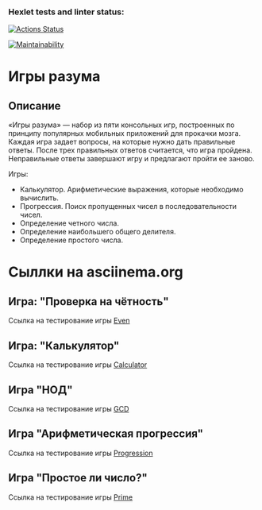### Hexlet tests and linter status:
[![Actions Status](https://github.com/AlexSorb/java-project-61/actions/workflows/hexlet-check.yml/badge.svg)](https://github.com/AlexSorb/java-project-61/actions)

[![Maintainability](https://api.codeclimate.com/v1/badges/cc8370b62c189c3a2174/maintainability)](https://codeclimate.com/github/AlexSorb/java-project-61/maintainability)

# Игры разума

## Описание

<p>
«Игры разума» — набор из пяти консольных игр, построенных по принципу популярных мобильных приложений для прокачки мозга. Каждая игра задает вопросы, на которые нужно дать правильные ответы. После трех правильных ответов считается, что игра пройдена. Неправильные ответы завершают игру и предлагают пройти ее заново.   
</p>

<p>
Игры:

* Калькулятор. Арифметические выражения, которые необходимо вычислить.
* Прогрессия. Поиск пропущенных чисел в последовательности чисел.
* Определение четного числа.
* Определение наибольшего общего делителя.
* Определение простого числа.
</p>

# Сыллки на asciinema.org

## Игра: "Проверка на чётность"
Ссылка на тестирование игры [Even](https://asciinema.org/a/feHL24OCb8biy3Rr4uNoKOFwz)

## Игра: "Калькулятор"
Ссылка на тестирование игры [Calculator](https://asciinema.org/a/waxfZ5e291S4DW0VTP9ThFIUm)

## Игра "НОД"
Ссылка на тестирование игры [GCD](https://asciinema.org/a/iDqYlivdnvuQMjdwUd7w16TLz)

## Игра "Арифметическая прогрессия"
Ссылка на тестирование игры [Progression](https://asciinema.org/a/AkIg1rpulTKCQ4hyDpWvJ1jRD)

## Игра "Простое ли число?"
Ссылка на тестирование игры [Prime](https://asciinema.org/a/093hERSXj0lJPKx8y3NVufhrW)

